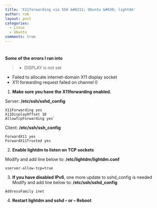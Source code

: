 ```yaml
---
title: 'X11forwarding via SSH &#8211; Ubuntu &#038; lightdm'
author: rob
layout: post
categories:
  - Linux
  - Ubuntu
comments: true
---
```

# 

**Some of the errors I ran into**

> - DISPLAY is not set  
- Failed to allocate internet-domain X11 display socket  
- X11 forwarding request failed on channel 0



1) **Make sure you have the X11forwarding enabled.**

Server: **/etc/ssh/sshd_config**  
```text /etc/ssh/sshd_config
X11Forwarding yes
X11DisplayOffset 10
AllowTcpForwarding yes`  
```

<!-- more -->


Client: **/etc/ssh/ssh_config**  
```
ForwardX11 yes
ForwardX11Trusted yes
```

2) **Enable lightdm to listen on TCP sockets**

Modify and add line below to: **/etc/lightdm/lightdm.conf**  
```
xserver-allow-tcp=true
```

3) **If you have disabled IPv6**, one more update to sshd_config is needed  
Modify and add line below to: **/etc/ssh/sshd_config**  
```
AddressFamily inet
```

4) **Restart lightdm and sshd – or – Reboot**
